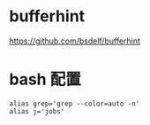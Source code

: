 # bufferhint
https://github.com/bsdelf/bufferhint

# bash 配置

```
alias grep='grep --color=auto -n'
alias j='jobs'
```
